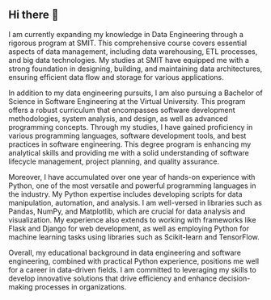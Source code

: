## Hi there 👋
I am currently expanding my knowledge in Data Engineering through a rigorous program at SMIT. This comprehensive course covers essential aspects of data management, including data warehousing, ETL processes, and big data technologies. My studies at SMIT have equipped me with a strong foundation in designing, building, and maintaining data architectures, ensuring efficient data flow and storage for various applications.

In addition to my data engineering pursuits, I am also pursuing a Bachelor of Science in Software Engineering at the Virtual University. This program offers a robust curriculum that encompasses software development methodologies, system analysis, and design, as well as advanced programming concepts. Through my studies, I have gained proficiency in various programming languages, software development tools, and best practices in software engineering. This degree program is enhancing my analytical skills and providing me with a solid understanding of software lifecycle management, project planning, and quality assurance.

Moreover, I have accumulated over one year of hands-on experience with Python, one of the most versatile and powerful programming languages in the industry. My Python expertise includes developing scripts for data manipulation, automation, and analysis. I am well-versed in libraries such as Pandas, NumPy, and Matplotlib, which are crucial for data analysis and visualization. My experience also extends to working with frameworks like Flask and Django for web development, as well as employing Python for machine learning tasks using libraries such as Scikit-learn and TensorFlow.

Overall, my educational background in data engineering and software engineering, combined with practical Python experience, positions me well for a career in data-driven fields. I am committed to leveraging my skills to develop innovative solutions that drive efficiency and enhance decision-making processes in organizations.
<!--
**hannan101/hannan101** is a ✨ _special_ ✨ repository because its `README.md` (this file) appears on your GitHub profile.

Here are some ideas to get you started:

- 🔭 I’m currently working on ...
- 🌱 I’m currently learning Data Engineering from SMIT
- 👯 I’m looking to collaborate on ...
- 🤔 I’m looking for help with ...
- 💬 Ask me about ...
- 📫 How to reach me: ...
- 😄 Pronouns: ...
- ⚡ Fun fact: ...
-->
